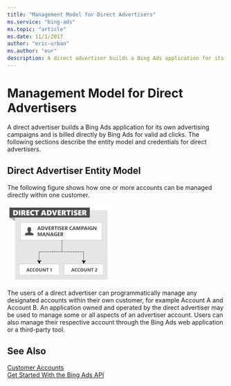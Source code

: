 ```yaml
---
title: "Management Model for Direct Advertisers"
ms.service: "bing-ads"
ms.topic: "article"
ms.date: 11/1/2017
author: "eric-urban"
ms.author: "eur"
description: A direct advertiser builds a Bing Ads application for its own advertising campaigns and is billed directly by Bing Ads for valid ad clicks.
---
```

# Management Model for Direct Advertisers
A direct advertiser builds a Bing Ads application for its own advertising campaigns and is billed directly by Bing Ads for valid ad clicks. The following sections describe the entity model and credentials for direct advertisers.

## Direct Advertiser Entity Model
The following figure shows how one or more accounts can be managed directly within one customer.

![Management Model Direct Advertiser](../guides/media/management-model-direct-advertiser.png "Management Model Direct Advertiser")

The users of a direct advertiser can programmatically manage any designated accounts within their own customer, for example Account A and Account B. An application owned and operated by the direct advertiser may be used to manage some or all aspects of an advertiser account. Users can also manage their respective account through the Bing Ads web application or a third-party tool.

## See Also
[Customer Accounts](../guides/customer-accounts.md)  
[Get Started With the Bing Ads API](../guides/get-started.md)  

